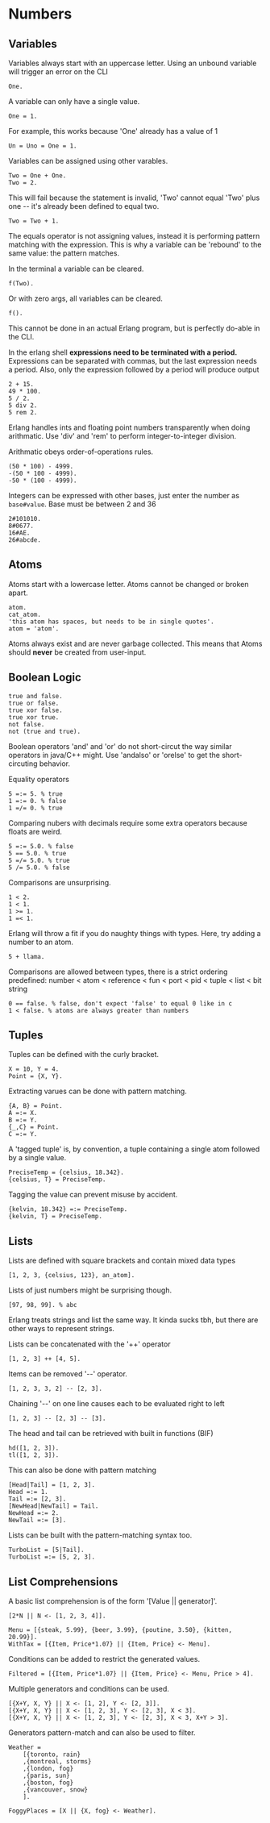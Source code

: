 # Numbers
    
## Variables
    
Variables always start with an uppercase letter.
Using an unbound variable will trigger an error on the CLI
    
    One.
    
A variable can only have a single value.
    
    One = 1.
    
For example, this works because 'One' already has a value of 1
    
    Un = Uno = One = 1.
    
Variables can be assigned using other varables.
    
    Two = One + One.
    Two = 2.
    
This will fail because the statement is invalid, 'Two' cannot equal
'Two' plus one -- it's already been defined to equal two.
    
    Two = Two + 1.
    
The equals operator is not assigning values, instead it is performing
pattern matching with the expression. This is why a variable can be
'rebound' to the same value:  the pattern matches.

In the terminal a variable can be cleared.
    
    f(Two).
    
Or with zero args, all variables can be cleared.
    
    f().
    
This cannot be done in an actual Erlang program, but is perfectly do-able
in the CLI.
    
    
In the erlang shell **expressions need to be terminated with a period.**
Expressions can be separated with commas, but the last expression needs
a period. Also, only the expression followed by a period will produce
output
    
    2 + 15.
    49 * 100.
    5 / 2.
    5 div 2.
    5 rem 2.
    
Erlang handles ints and floating point numbers transparently when doing
arithmatic. Use 'div' and 'rem' to perform integer-to-integer division.

Arithmatic obeys order-of-operations rules.
    
    (50 * 100) - 4999.
    -(50 * 100 - 4999).
    -50 * (100 - 4999).
    
Integers can be expressed with other bases, just enter the number as
```base#value```. Base must be between 2 and 36
    
    2#101010.
    8#0677.
    16#AE.
    26#abcde.
    
## Atoms
    
Atoms start with a lowercase letter. Atoms cannot be changed or broken
apart.
    
    atom.
    cat_atom.
    'this atom has spaces, but needs to be in single quotes'.
    atom = 'atom'.
    
Atoms always exist and are never garbage collected.
This means that Atoms should **never** be created from user-input.
    
## Boolean Logic
    
    true and false.
    true or false.
    true xor false.
    true xor true.
    not false.
    not (true and true).
    
Boolean operators 'and' and 'or' do not short-circut the way similar
operators in java/C++ might. Use 'andalso' or 'orelse' to get the
short-circuting behavior.
    
Equality operators
    
    5 =:= 5. % true
    1 =:= 0. % false
    1 =/= 0. % true
    
Comparing nubers with decimals require some extra operators because
floats are weird.
    
    5 =:= 5.0. % false
    5 == 5.0. % true
    5 =/= 5.0. % true
    5 /= 5.0. % false
    
Comparisons are unsurprising.
    
    1 < 2.
    1 < 1.
    1 >= 1.
    1 =< 1.
    
Erlang will throw a fit if you do naughty things with types.
Here, try adding a number to an atom.
    
    5 + llama.
    
Comparisons are allowed between types, there is a strict ordering
predefined:
    number < atom < reference < fun < port < pid < tuple < list < bit string
    
    0 == false. % false, don't expect 'false' to equal 0 like in c
    1 < false. % atoms are always greater than numbers
    
    
## Tuples
    
Tuples can be defined with the curly bracket.
    
    X = 10, Y = 4.
    Point = {X, Y}.
    
Extracting varues can be done with pattern matching.
    
    {A, B} = Point.
    A =:= X.
    B =:= Y.
    {_,C} = Point.
    C =:= Y.
    
A 'tagged tuple' is, by convention, a tuple containing a single atom
followed by a single value.
    
    PreciseTemp = {celsius, 18.342}.
    {celsius, T} = PreciseTemp.
    
Tagging the value can prevent misuse by accident.
    
    {kelvin, 18.342} =:= PreciseTemp.
    {kelvin, T} = PreciseTemp.
    
    
## Lists
    
Lists are defined with square brackets and contain mixed data types
    
    [1, 2, 3, {celsius, 123}, an_atom].
    
Lists of just numbers might be surprising though.
    
    [97, 98, 99]. % abc
    
Erlang treats strings and list the same way. It kinda sucks tbh, but
there are other ways to represent strings.
    
Lists can be concatenated with the '++' operator
    
    [1, 2, 3] ++ [4, 5].
    
Items can be removed '--' operator.
    
    [1, 2, 3, 3, 2] -- [2, 3].
    
Chaining '--' on one line causes each to be evaluated right to left
    
    [1, 2, 3] -- [2, 3] -- [3].
    
The head and tail can be retrieved with built in functions (BIF)
    
    hd([1, 2, 3]).
    tl([1, 2, 3]).
    
This can also be done with pattern matching
    
    [Head|Tail] = [1, 2, 3].
    Head =:= 1.
    Tail =:= [2, 3].
    [NewHead|NewTail] = Tail.
    NewHead =:= 2.
    NewTail =:= [3].
    
Lists can be built with the pattern-matching syntax too.
    
    TurboList = [5|Tail].
    TurboList =:= [5, 2, 3].
    
    
## List Comprehensions
    
A basic list comprehension is of the form '[Value || generator]'.
    
    [2*N || N <- [1, 2, 3, 4]].
    
    Menu = [{steak, 5.99}, {beer, 3.99}, {poutine, 3.50}, {kitten, 20.99}].
    WithTax = [{Item, Price*1.07} || {Item, Price} <- Menu].
    
Conditions can be added to restrict the generated values.
    
    Filtered = [{Item, Price*1.07} || {Item, Price} <- Menu, Price > 4].
    
Multiple generators and conditions can be used.
    
    [{X+Y, X, Y} || X <- [1, 2], Y <- [2, 3]].
    [{X+Y, X, Y} || X <- [1, 2, 3], Y <- [2, 3], X < 3].
    [{X+Y, X, Y} || X <- [1, 2, 3], Y <- [2, 3], X < 3, X+Y > 3].
    
Generators pattern-match and can also be used to filter.
    
    Weather =
        [{toronto, rain}
        ,{montreal, storms}
        ,{london, fog}
        ,{paris, sun}
        ,{boston, fog}
        ,{vancouver, snow}
        ].
    
    FoggyPlaces = [X || {X, fog} <- Weather].
    
    
